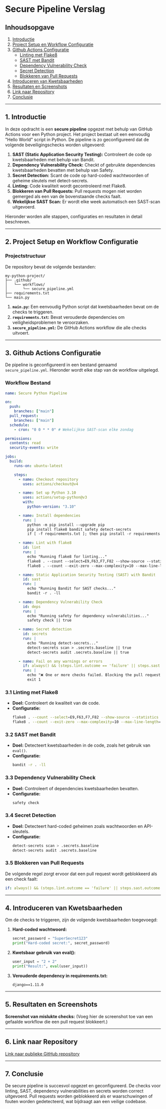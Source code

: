 # Secure Pipeline Verslag

## Inhoudsopgave
1. [Introductie](#introductie)
2. [Project Setup en Workflow Configuratie](#project-setup-en-workflow-configuratie)
3. [Github Actions Configuratie](#github-actions-configuratie)
   - [Linting met Flake8](#linting-met-flake8)
   - [SAST met Bandit](#sast-met-bandit)
   - [Dependency Vulnerability Check](#dependency-vulnerability-check)
   - [Secret Detection](#secret-detection)
   - [Blokkeren van Pull Requests](#blokkeren-van-pull-requests)
4. [Introduceren van Kwetsbaarheden](#introduceren-van-kwetsbaarheden)
5. [Resultaten en Screenshots](#resultaten-en-screenshots)
6. [Link naar Repository](#link-naar-repository)
7. [Conclusie](#conclusie)

---

## 1. Introductie
In deze opdracht is een **secure pipeline** opgezet met behulp van GitHub Actions voor een Python project. Het project bestaat uit een eenvoudig "Hello World" script in Python. De pipeline is zo geconfigureerd dat de volgende beveiligingschecks worden uitgevoerd:

1. **SAST (Static Application Security Testing):** Controleert de code op kwetsbaarheden met behulp van Bandit.
2. **Dependency Vulnerability Check:** Checkt of gebruikte dependencies kwetsbaarheden bevatten met behulp van Safety.
3. **Secret Detection:** Scant de code op hard-coded wachtwoorden of geheime sleutels met detect-secrets.
4. **Linting:** Code kwaliteit wordt gecontroleerd met Flake8.
5. **Blokkeren van Pull Requests:** Pull requests mogen niet worden gemerged als een van de bovenstaande checks faalt.
6. **Wekelijkse SAST Scan:** Er wordt elke week automatisch een SAST-scan uitgevoerd.

Hieronder worden alle stappen, configuraties en resultaten in detail beschreven.

---

## 2. Project Setup en Workflow Configuratie

### Projectstructuur
De repository bevat de volgende bestanden:
```
my-python-project/
├── .github/
│   └── workflows/
│       └── secure_pipeline.yml
├── requirements.txt
└── main.py
```

1. **`main.py`:** Een eenvoudig Python script dat kwetsbaarheden bevat om de checks te triggeren.
2. **`requirements.txt`:** Bevat verouderde dependencies om veiligheidsproblemen te veroorzaken.
3. **`secure_pipeline.yml`:** De GitHub Actions workflow die alle checks uitvoert.

---

## 3. Github Actions Configuratie
De pipeline is geconfigureerd in een bestand genaamd `secure_pipeline.yml`. Hieronder wordt elke stap van de workflow uitgelegd.

### Workflow Bestand
```yaml
name: Secure Python Pipeline

on:
  push:
    branches: ["main"]
  pull_request:
    branches: ["main"]
  schedule:
    - cron: "0 0 * * 0" # Wekelijkse SAST-scan elke zondag

permissions:
  contents: read
  security-events: write

jobs:
  build:
    runs-on: ubuntu-latest

    steps:
      - name: Checkout repository
        uses: actions/checkout@v4

      - name: Set up Python 3.10
        uses: actions/setup-python@v3
        with:
          python-version: "3.10"

      - name: Install dependencies
        run: |
          python -m pip install --upgrade pip
          pip install flake8 bandit safety detect-secrets
          if [ -f requirements.txt ]; then pip install -r requirements.txt; fi

      - name: Lint with flake8
        id: lint
        run: |
          echo "Running flake8 for linting..."
          flake8 . --count --select=E9,F63,F7,F82 --show-source --statistics
          flake8 . --count --exit-zero --max-complexity=10 --max-line-length=127 --statistics

      - name: Static Application Security Testing (SAST) with Bandit
        id: sast
        run: |
          echo "Running Bandit for SAST checks..."
          bandit -r . -ll

      - name: Dependency Vulnerability Check
        id: deps
        run: |
          echo "Running safety for dependency vulnerabilities..."
          safety check || true

      - name: Secret detection
        id: secrets
        run: |
          echo "Running detect-secrets..."
          detect-secrets scan > .secrets.baseline || true
          detect-secrets audit .secrets.baseline || true

      - name: Fail on any warnings or errors
        if: always() && (steps.lint.outcome == 'failure' || steps.sast.outcome == 'failure' || steps.deps.outcome == 'failure' || steps.secrets.outcome == 'failure')
        run: |
          echo "❌ One or more checks failed. Blocking the pull request."
          exit 1
```

### 3.1 Linting met Flake8
- **Doel:** Controleert de kwaliteit van de code.
- **Configuratie:**
  ```bash
  flake8 . --count --select=E9,F63,F7,F82 --show-source --statistics
  flake8 . --count --exit-zero --max-complexity=10 --max-line-length=127 --statistics
  ```

### 3.2 SAST met Bandit
- **Doel:** Detecteert kwetsbaarheden in de code, zoals het gebruik van `eval()`.
- **Configuratie:**
  ```bash
  bandit -r . -ll
  ```

### 3.3 Dependency Vulnerability Check
- **Doel:** Controleert of dependencies kwetsbaarheden bevatten.
- **Configuratie:**
  ```bash
  safety check
  ```

### 3.4 Secret Detection
- **Doel:** Detecteert hard-coded geheimen zoals wachtwoorden en API-sleutels.
- **Configuratie:**
  ```bash
  detect-secrets scan > .secrets.baseline
  detect-secrets audit .secrets.baseline
  ```

### 3.5 Blokkeren van Pull Requests
De volgende regel zorgt ervoor dat een pull request wordt geblokkeerd als een check faalt:
```yaml
if: always() && (steps.lint.outcome == 'failure' || steps.sast.outcome == 'failure' || steps.deps.outcome == 'failure' || steps.secrets.outcome == 'failure')
```

---

## 4. Introduceren van Kwetsbaarheden
Om de checks te triggeren, zijn de volgende kwetsbaarheden toegevoegd:

1. **Hard-coded wachtwoord:**
   ```python
   secret_password = "SuperSecret123"
   print("Hard-coded secret:", secret_password)
   ```
2. **Kwetsbaar gebruik van eval():**
   ```python
   user_input = "2 + 2"
   print("Result:", eval(user_input))
   ```
3. **Verouderde dependency in requirements.txt:**
   ```plaintext
   django==1.11.0
   ```

---

## 5. Resultaten en Screenshots
**Screenshot van mislukte checks:**
(Voeg hier de screenshot toe van een gefaalde workflow die een pull request blokkeert.)

---

## 6. Link naar Repository
[Link naar publieke GitHub repository](https://github.com/USERNAME/my-python-project)

---

## 7. Conclusie
De secure pipeline is succesvol opgezet en geconfigureerd. De checks voor linting, SAST, dependency vulnerabilities en secrets worden correct uitgevoerd. Pull requests worden geblokkeerd als er waarschuwingen of fouten worden gedetecteerd, wat bijdraagt aan een veilige codebase.

